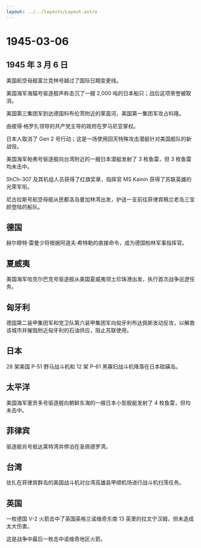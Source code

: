 ```yaml
---
layout: ../../layouts/Layout.astro
---
```


# 1945-03-06

## 1945 年 3 月 6 日

美国航空母舰富兰克林号越过了国际日期变更线。

美国海军海猫号驱逐舰声称击沉了一艘 2,000
吨的日本船只；战后这项荣誉被取消。

美国第三集团军到达德国科布伦茨附近的莱茵河，美国第一集团军攻占科隆。

由彼得·格罗扎领导的共产党主导的政府在罗马尼亚掌权。

日本人取消了 Gen 2
号行动；这是一场使用回天特殊攻击潜艇针对美国舰队的新战役。

美国海军帕弗号驱逐舰向台湾附近的一艘日本潜艇发射了 3 枚鱼雷，但 3
枚鱼雷均未击中。

ShCh-307 及其机组人员获得了红旗奖章，指挥官 MS Kainin
获得了苏联英雄的光荣军衔。

尼古拉斯号航空母舰从民都洛岛曼加林湾出发，护送一支前往菲律宾棉兰老岛三宝颜登陆的船队。

## 德国

赫尔穆特·雷曼少将根据阿道夫·希特勒的直接命令，成为德国柏林军事指挥官。

## 夏威夷

美国海军哈克尔巴克号驱逐舰从美国夏威夷领土珍珠港出发，执行首次战争巡逻任务。

## 匈牙利

德国第二装甲集团军和党卫队第六装甲集团军向匈牙利布达佩斯发动反攻，以解救该城市并摧毁附近匈牙利的石油供应，阻止苏联使用。

## 日本

28 架美国 P-51 野马战斗机和 12 架 P-61 黑寡妇战斗机降落在日本硫磺岛。

## 太平洋

美国海军塞贡多号驱逐舰向朝鲜东海的一艘日本小型舰艇发射了 4
枚鱼雷，但均未击中。

## 菲律宾

驱逐舰肖号抵达莱特湾并停泊在圣佩德罗湾。

## 台湾

驻扎在菲律宾群岛的美国战斗机对台湾高雄县甲顺机场进行战斗机扫荡任务。

## 英国

一枚德国 V-2 火箭击中了英国英格兰诺维奇东南 13
英里的拉文宁汉姆，但未造成太大伤害。

这是战争中最后一枚击中诺维奇地区火箭。